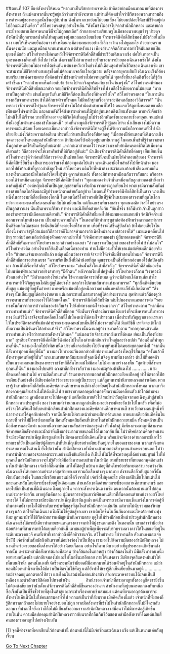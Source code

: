 ##ตอนที่ 107 ก็แค่สังหารให้หมด
“หากเขาเป็นรัชทายาทเจาหมิง ข้าคิดว่าย่อมมีคนมากมายที่ต้องการสังหารเขา ถึงแม้คนพวกนั้นจะรู้อยู่แล้วว่าเขากำลังจะตาย แต่ท่านก็ต้องเข้าใจว่าชีวิตของพวกเขารวมถึงการดำรงอยู่ของตระกูลนั้นขึ้นอยู่กับท่าน ดังนั้นพวกเขาย่อมไม่ยอมเสี่ยง ไม่ยอมปล่อยให้เขามีชีวิตอยู่ต่อไปอีกแม้แต่วันเดียว”
สวีโหย่วหรงสรุปอย่างใจเย็น “ดังนั้นข้าไม่อาจไปจากสำนักฝึกหลวง และค่ายกลกระบี่ของสถานศึกษาหนานซีก็จะไม่ถูกยกเลิก”
ถ้วยลายครามเรียบหรูในมือของนางหมุนช้าๆ ประดุจกังหันน้ำที่ถูกกระแสน้ำดันให้หมุนอย่างนุ่มนวลและเงียบเชียบ
จักรพรรดินีศักดิ์สิทธิ์มองไปยังถ้วยในมือนาง เผยให้เห็นรอยยิ้มอ่อนจางที่เหมือนจะมีความหมายอย่างล้ำลึก ทว่านางไม่พูดอะไร
ถ้วยลายครามนั้นงดงามนัก และดูเหมือนจะทนทานมาก แต่สำหรับนาง เพียงอำนาจจิตก็สามารถทำให้มันกลายเป็นผุยผงได้แล้ว
สวีโหย่วหรงไม่คาดหวังให้จักรพรรดินีศักดิ์สิทธิ์ช่วยชีวิตเฉินฉางเซิง ต่อให้เขาอาจเป็นบุตรของนางก็ตามที
ยิ่งไปกว่านั้น สังฆราชก็ไม่สามารถช่วยรักษาอาการป่วยของเฉินฉางเซิงได้ ดังนั้นจักรพรรดินีก็ย่อมไม่อาจทำได้เช่นกัน
แต่นางหวังว่าในช่วงไม่กี่เดือนสุดท้ายในชีวิตของเฉินฉางเซิง เขาจะสามารถใช้ชีวิตอย่างสงบสุขโดยไม่ต้องพบเจอกับเรื่องวุ่นวาย
หลังจากอายุครบสิบปี เฉินฉางเซิงก็ต้องแบกรับเงาแห่งความตาย ทั้งต้องก้าวไปข้างหน้าอย่างไม่อาจหยุดพักได้ ทุกครั้งที่นางคิดถึงเรื่องนี้ก็รู้สึกเศร้าขึ้นมา
“หากฝ่าบาทเห็นด้วยกับข้า ข้าจะไปจากจิงตูพร้อมกับเขาในวันพรุ่งนี้”
สวีโหย่วหรงพิศมองจักรพรรดินีศักดิ์สิทธิ์ขณะกล่าว
รอยยิ้มจักรพรรดินีศักดิ์สิทธิ์จางไป เหลือไว้เพียงความไม่แยแส “หากเขาเป็นลูกข้าจริง เช่นนั้นทุกวันที่เขามีชีวิตก็ต้องเป็นเรื่องที่ข้าควรใส่ใจ”
สวีโหย่วหรงตอบ “ในการเดินทางกลับจากหานซาน ข้าได้ศึกษาตำราทั้งหมด ไม่มีหลักฐานเรื่องการสะท้อนกลับของวิถีสวรรค์”
“นั่นเพราะว่าจักรพรรดิไท่จู่และจักรพรรดิไท่จงไม่ได้ทำผิดคำสาบานที่ให้ไว้ คนแรกให้ลูกทั้งหมดตายเหลือเพียงแค่ไท่จงเท่านั้น และคนหลังก็ได้สังหารเหล่าคนที่มีรูปอยู่บนหอหลิงเยียนทั้งหมด หากหวังจื่อเช่อไม่หนีไปได้เร็วพอ บางทีไท่จงอาจจะมีชีวิตได้เห็นฤดูใบไม้ร่วงอีกพันครั้งและหลายชั่วอายุคน จนแม้แต่ยังนั่งอยู่ในตำแหน่งของข้าในตอนนี้”
ยามที่นางพูดถึงจักรพรรดิไท่จู่และไท่จง น้ำเสียงนางไม่มีความเคารพแม้แต่น้อย โดยเฉพาะเมื่อนางกล่าวถึงจักรพรรดินีไท่จงผู้ซึ่งได้รับความนับถือจากคนทั่วไป น้ำเสียงยังแฝงไว้ด้วยความล้อเลียน ประหนึ่งว่าเขาเป็นเรื่องอัปยศอดสู
“เมื่อสองปีก่อนตอนที่เฉินฉางเซิงจุดดาวชะตาในหอสมุดสำนักฝึกหลวง ข้ากับม่ออวี่บังเอิญอยู่บนแท่นกานลู่ ในตอนนั้นข้าก็รู้ว่าดาวชะตานั่นถูกกำหนดให้เป็นศัตรูกับชะตาข้า...หากชะตากำหนดไว้ว่าระหว่างเขากับข้ามีคนรอดชีวิตได้เพียงคนเดียวแล้ว วิถีสวรรค์จะให้เขาหรือข้าที่มีชีวิตอยู่กันล่ะ”
น้ำเสียงจักรพรรดินีศักดิ์สิทธิ์ค่อยๆ เย็นเยียบขึ้น
สวีโหย่วหรงรู้ดีว่าก่อนที่วิถีสวรรค์จะเป็นฝ่ายเลือก จักรพรรดินีจะเป็นฝ่ายให้คำตอบเสียเอง
จักรพรรดินีศักดิ์สิทธิ์ยืนขึ้น เป็นการบอกว่านางไม่ต้องพูดต่อไปแล้ว นางเดินเอามือไพล่หลังไปที่หน้าต่าง มองออกไปยังท้องฟ้าที่ดูราวกำลังลุกไหม้
สวีโหย่วหรงเดินไปที่หน้าต่าง ชะเง้อมองท้องฟ้าสีแดงยามเย็น นางหรี่ตาและเอามือไพล่หลังโดยไม่รู้ตัว
ดูจากด้านหลัง ทั้งสองมีท่าทางเหมือนกันราวกับแกะ หรืออาจบอกได้ว่าเหมือนแม่ลูก
จักรพรรดินีศักดิ์สิทธิ์กล่าว “ทุกคนมองว่าเจ้านั้นเหมือนกับลูกสาวของข้ายิ่งกว่าองค์หญิงผิง”
องค์หญิงผิงนั้นเป็นลูกบุญธรรมที่นางรับตัวมาจากตระกูลเทียนไห่ พวกเขามีความสัมพันธ์ทางสายเลือดใกล้ชิดและมีรูปร่างหน้าตาคล้ายกันอยู่บ้าง
ในตอนที่จักรพรรดินีศักดิ์สิทธิ์เป็นสาว นางเป็นหนึ่งในสาวงามที่เลื่องชื่อของโลกนี้ ในตอนนี้สวีโหย่วหรงก็เป็นที่รู้จักในนามของสาวงามที่สุดในโลก ทว่าความงามของทั้งสองคนนั้นกลับไม่เหมือนกัน
แต่ก็เฉกเช่นที่นางกล่าว ทุกคนคงคิดว่าสวีโหย่วหรงเป็นลูกสาวนาง
นั่นเป็นเพราะกิริยา ท่าทาง และนิสัยที่คล้ายคลึงกัน
“อันที่จริง ข้าก็นับว่าเจ้าเป็นลูกสาวของข้าเพราะเรามีเลือดแบบเดียวกัน”
จักรพรรดินีศักดิ์สิทธิ์มองไปยังเมฆแดงบนขอบฟ้า รัศมีเจิดจ้าแผ่ออกมาจากใบหน้างดงาม เปี่ยมด้วยความมั่นใจ “ในตอนที่ข้าทำการบูชาต่อท้องฟ้าพร่างดาวและทำการฝืนลิขิตพลิกโชคชะตา ข้านั้นยินดีที่จะตายโดยไร้ทายาท เพื่อที่ข้าจะได้ขึ้นสู่บัลลังก์ ข้าไม่เคยเสียใจในเรื่องนี้ เพราะข้ารู้ดีว่าแม้แต่วิถีสวรรค์ก็ไม่อาจห้ามการกำเนิดใหม่ของหงส์สวรรค์ได้”
เมฆแดงเคลื่อนไปช้าๆ ราวกับวิหคเพลิงกำลังพุ่งตัวออกจากเปลวไฟ
“เจ้าคือทายาทของข้า ผู้สืบทอดของข้า”
จักรพรรดินีศักดิ์สิทธิ์หันมาหาสวีโหย่วหรงและกล่าวอย่างเฉยชา “ส่วนเขาจะเป็นลูกชายของข้าหรือไม่ ข้าไม่สนใจ”
สวีโหย่วหรงคิด อย่างไรเขาก็ยังเป็นเลือดเนื้อของท่าน ท่านไม่มีความรักให้เขาแม้แต่เพียงเล็กน้อยจริงหรือ
“ข้าสอนเจ้ามาหลายปีแล้ว แต่ดูเหมือนว่าอาจารย์เจ้าจะทำให้เจ้าลืมที่ข้าสอนไปหมด”
จักรพรรดินีศักดิ์สิทธิ์กล่าวอย่างเฉยชา “ความรักเป็นสิ่งที่มีค่าน้อยที่สุด คุณธรรมเป็นสิ่งที่พวกอ่อนแอใช้ปกป้องตัวเอง ล้วนมิใช่เรื่องที่สำคัญ”
สวีโหย่วหรงถาม “เช่นนั้นสิ่งใดเล่าที่สำคัญ”
จักรพรรดินีศักดิ์สิทธิ์มองขึ้นไปบนท้องฟ้าและกล่าวอย่างสบายๆ “มีตัวตน”
หลังจากเงียบไปครู่หนึ่ง สวีโหย่วหรงก็ถาม “เราควรมีตัวตนอย่างไร”
“มีตัวตนอย่างไรน่ะหรือ ใช้ความมหัศจรรย์ทั้งหมด ดูว่าจะมีตัวตนได้นานสักเท่าไร สามารถทำให้วิญญาณไม่ดับสูญได้อย่างไร และก้าวไปตามเส้นทางแห่งมหามรรค”
“ทุกสิ่งเกิดขึ้นย่อมดับสูญ แม้แต่ผู้ที่อยู่ขั้นอำพรางเทพหรือแม้แต่ที่อยู่เหนือกว่าอย่างขั้นมหาอิสระก็ยังมีเกิดมีตาย”
“สิ่งต่างๆ นั้นเสื่อมสูญได้อย่างง่ายดาย แต่ผลกระทบนั้นสามารถอยู่ได้อย่างยาวนาน สุดท้ายแล้วก็ต้องดูว่าเราจะสามารถทิ้งรอยเอาไว้ได้ลึกแค่ไหน”
 จักรพรรดินีศักดิ์สิทธิ์หันกลับไปมองนางและกล่าวต่อ “รอยทางนั้นก็มาจากการก้าวเดินของข้ากับเจ้า ไปยังทิศทางแห่งใจของพวกเรา”
สวีโหย่วหรงถาม “หากมีคนขวางทางท่านเล่า”
จักรพรรดินีศักดิ์สิทธิ์ตอบ “ดังนั้นเราจึงต้องมีความแข็งแกร่งที่จะสังหารคนที่มาขวางทาง มีแต่วิธีนี้ เราจึงจะขับเคลื่อนโลกนี้ไปเบื้องหน้าได้ตามใจปรารถนา เพื่อประทับวิญญาณของเราเอาไว้ในประวัติศาสตร์ที่แม้แต่คำประณามของคนนับหมื่นก็ยังไม่อาจลบมันได้ มีแต่วิธีนี้ เราจึงจะเข้าใกล้กับความเป็นนิรันดร์ได้อย่างแท้จริง”
สวีโหย่วหรงนั้นฉงนอยู่บ้าง ขมวดคิ้วถาม “หากทุกคนล้วนขัดขวางท่านเล่า หรือว่าสามารถสังหารได้หมด”
“แน่นอนว่าเจ้าสามารถสังหารได้หมด ย่อมเป็นเรื่องที่ง่ายมาก”
สุรเสียงจักรพรรดินีศักดิ์สิทธิ์ดังก้องไปในโถงตำหนักอันกว้างใหญ่และว่างเปล่า
“ก่อนอื่นก็ฆ่าทุกคนที่นั่น”
นางมองไกลไปยังทิศเหนือ ประหนึ่งจะส่งเสียงไปยังพายุหิมะที่ไม่เคยสงบตลอดทั้งปี
“จากนั้นก็สังหารทุกคนที่อยู่ที่นั่น”
นางมองไปทางตะวันตกกล่าวกับท้องทะเลอันกว้างใหญ่ไร้สิ้นสุด
“ครั้นแล้วก็สังหารทุกคนที่อยู่ที่นั่น”
นางเบนสายตากลับมามองที่จุดหนึ่งในจิงตู
ยามที่นางกล่าว ต้นไม้ที่ทอดตัวเป็นแนวตามถนนเสินของพระราชวังหลีก็สั่นไหวแม้ไม่มีลม ใบไม้มากมายร่วงลงพื้น
“สุดท้ายก็สังหารทุกคนที่นั่น”
นางมองไปบนฟ้า ดวงตาลึกล้ำราวกับว่านางมองทะลุท้องฟ้าสีแดงไป
……
……
แสงอัสดงเคลื่อนผ่านไป ความมืดก็มาแทนที่ ร้านอาหารภายนอกสำนักฝึกหลวงยังคงปิดอยู่ ทำให้ตรอกไป๋ฮวาเงียบงันอย่างยิ่ง มีเสียงพ่อค้าเร่ร้องขายของอยู่เป็นระยะๆ แต่ก็ถูกทหารม้านิกายหลวงกล่าวเตือน พวกเขารู้ว่าเทพธิดาศักดิ์สิทธิ์และศิษย์สถานศึกษาหนานซีต่างก็อาศัยอยู่ในสำนักฝึกหลวงทั้งหมด พวกเขาจึงต้องควบคุมเสียงร้องไม่ให้ดังเกินไป
ชายชราขายดอกพุดซ้อนอาศัยความมืดเคลื่อนตัวเข้าใกล้กำแพงสำนักฝึกหลวง ดูเหมือนเขาจะไปปลดทุกข์ แต่ก็พลันหายตัวไป
รถม้านำวัตถุดิบจากหอเฉิงหูเข้าสู่สำนักฝึกหลวงทางประตูหลัง ของว่างยามค่ำจำนวนมากถูกลำเลียงมาอย่างระมัดระวังเข้าไปในครัว เพื่อที่พ่อครัวจะได้เตรียมให้กับเหล่านักเรียนสำนักฝึกหลวงและศิษย์สถานศึกษาหนานซี ชายวัยกลางคนผู้หนึ่งที่นำอาหารมาได้พูดกับพ่อครัว จากนั้นก็หายไปตรงหน้ากำแพงสีเทาด้านนอก
ภาพแบบเดียวกันเกิดขึ้นในหลายที่ ทว่าไม่มีใครสังเกตเห็น
มีคนทั้งหมดสิบสี่คนที่เข้ามาในสำนักฝึกหลวงยามมืด ทั้งหมดล้วนเป็นมือสังหารและนักฆ่า
นอกเหนือจากหอความลับสวรรค์และชุดดำ ทั่วทั้งต้าลู่ มีเพียงกรมอาญาที่สามารถจัดหายอดมือสังหารและนักฆ่าที่แข็งแกร่งมากมายขนาดนี้ได้ในเวลาอันสั้น
ไม่ว่าศิษย์สถานศึกษาหนานซีจะมีระดับการบำเพ็ญเพียรสูงเพียงไร มีเพลงกระบี่ล้ำเลิศแค่ไหน หรือแม้จะจัดวางค่ายกลกระบี่เอาไว้ พวกเขาก็ยังเป็นแค่ศิษย์ผู้ศึกษาเต๋าที่บำเพ็ญเพียรอย่างเงียบงันอยู่ภายในยอดเขาของตน พวกเขาจึงขาดประสบการณ์ในด้านนี้ ยิ่งไปกว่านั้น สำนักฝึกหลวงยังมีทางเข้ามากกว่าสิบจุดบนกำแพงรอบนอก ไม่ว่าทหารม้านิกายหลวงจะลาดตระเวนอย่างแข็งขันเพียงใด ก็เป็นไปไม่ได้ที่จะควบคุมได้อย่างสมบูรณ์
ไม่ใช่ทุกคนในสำนักฝึกหลวงจะไม่รู้ตัวว่ามีมือสังหารลอบเข้ามาในสำนัก
ยามที่ชายชราที่ขายดอกพุดซ้อนเข้ามาในสำนักฝึกหลวง เจ๋อซิ่วก็ลืมตาขึ้น
เขาไม่ได้อยู่ในบ้าน แต่อยู่ที่ต้นไทรย้อยริมทะเลสาบ
ระหว่างวัน เฉินฉางเซิงได้บอกความประสงค์สุดท้ายของเขารวมถึงเรื่องต่างๆ มากมาย
ถังซานสือลิ่วกับซูม่ออวี๋นั้นเงียบงันอย่างยิ่ง ในขณะที่เซวียนหยวนผ้อได้วิ่งจากไป เจ๋อซิ่วไม่พูดอะไร เพียงแต่ปีนขึ้นไปบนต้นไม้และนอนหลับโดยมีกระบี่ธงชัยอยู่ในอ้อมแขน
ด้านหลังเขาคือค่ายกลกระบี่ของสถานศึกษาหนานซี และเลยไปอีกเป็นบ้านที่มีเฉินฉางเซิงอยู่ภายใน
หากจะสังหารเฉินฉางเซิง คนพวกนั้นต้องผ่านเขาไปก่อน
บนประกาศชิงอวิ๋น เขาอยู่อันดับสอง ผู้มีพรสวรรค์รุ่นเยาว์เพียงคนเดียวที่สั่นคลอนตำแหน่งของสวีโหย่วหรงได้ ไม่ใช่เพราะเขามีระดับการบำเพ็ญเพียรอันสูงล้ำ แต่เป็นเพราะเขามีความแข็งแกร่งในการต่อสู้ที่เกินคาดหยั่ง
เขาไม่ได้มีระดับการบำเพ็ญสูงที่สุดในสำนักฝึกหลวงเช่นกัน แต่หากไม่นับรวมของวิเศษต่างๆ แล้ว ต่อให้เป็นเฉินฉางเซิงก็ไม่ใช่คู่ต่อสู้ของเขา
เขาเติบโตขึ้นในถิ่นกันดารและโหดร้ายอย่างทุ่งหิมะ ลูกหมาป่าที่ใช้ชีวิตด้วยการเผชิญหน้ากับความตาย
ฤดูใบไม้ร่วงปีก่อนที่หน้าประตูสำนักฝึกหลวง เฉินฉางเซิงใช้กระบี่เดียวทำลายเขตแดนดวงดาวจนทำให้ฝูงชนตกตะลึง ในตอนนั้น เขากล่าวว่ามีอย่างน้อยห้าคนที่สามารถทำได้แบบเดียวกันนี้ เอาชนะผู้บำเพ็ญเพียรระดับรวบรวมดวงดาวได้ในขณะที่อยู่ในระดับทะลวงอเวจี
คนทั้งห้าที่เขากล่าวถึงก็คือชิวซานจวิน สวีโหย่วหรง โก่วหานสือ ตัวเขาเองและเจ๋อซิ่ว[1]
เจ๋อซิ่วนั้นสัมผัสถึงอันตรายได้อย่างว่องไวเป็นที่สุด เขามองไปยังความมืดของสำนักฝึกหลวง ไม่นานก็หาร่องรอยของมือสังหารได้อย่างน้อยเจ็ดคน
อย่างไรก็ตาม มีบางอย่างที่ดูประหลาดเกิดขึ้นหลังจากนั้น เพราะเหล่ามือสังหารล้มลงทีละคน บ้างก็ล้มลงในกอหญ้า บ้างก็ล้มลงในป่า มีมือสังหารคนหนึ่งพยายามหนีลงน้ำ แต่กลับจมลงไปและไม่โผล่ขึ้นมาอีกเลย ภายใต้แสงดาว มีเพียงจุดสีแดงหม่นมัวให้เห็นบนผิวน้ำ
ตอนนั้นเองที่เจ๋อซิ่วตระหนักว่ามียอดฝีมือมากมายได้ซ่อนตัวอยู่ในสำนักฝึกหลวง แม้ว่ายอดฝีมือเหล่านี้จะเห็นได้ชัดว่าเป็นมิตรไม่ใช่ศัตรู แต่ก็ยังทำให้เขารู้สึกเย็นเยียบขึ้นมาอยู่ดี
……
……
รถม้าจอดอยู่นอกตรอกไป๋ฮวา
แสงโคมในรถม้านั้นค่อนข้างสลัว ส่องกระดาษขาวบนโต๊ะจนเป็นสีเหลือง และตัวอักษรมีสีค่อนไปทางน้ำเงิน
            สีหน้าของเจ้าหน้าที่กรมอาญาทั้งสองดูซีดขาวยิ่งขึ้น
ไม่ต้องสงสัยเลยว่านับตั้งแต่จักรพรรดินีศักดิ์สิทธิ์ขึ้นครองอำนาจ สำนักงานที่อยู่บนตรอกกองทัพเหนือซือเจิ้งนั้นเป็นที่ซึ่งชั่วร้ายที่สุดในต้าลู่และกระทำเรื่องหยาบช้าเสมอมา
แต่คนที่กรมอาญาต้องการจะสังหารในคืนนี้นั้นไม่ใช่คนธรรมดาทั่วไป หากแต่เป็นว่าที่สังฆราช เมื่อคิดเรื่องนี้แล้ว เจ้าหน้าที่ทั้งสองก็รู้สึกหวาดกลัวและไม่สบายใจอย่างบอกไม่ถูก
พวกมือสังหารที่เข้าไปในสำนักฝึกหลวงก็ไม่มีใครกลับออกมา
ที่น่าตกใจยิ่งกว่าก็คือไม่มีเสียงดังออกมาจากสำนักฝึกหลวง เสมือนว่าไม่มีการต่อสู้เกิดขึ้นภายในนั้น
ความมืดปกคลุมสำนักฝึกหลวงราวกับนรกที่กลืนกินชีวิตของเหล่ามือสังหารที่โดดเด่นสิบสี่คนของกรมอาญาไปอย่างเงียบงัน

[1] จุดนี้ต่างจากที่เคยเขียนไว้ก่อนหน้านี้ ก่อนหน้านี้ไม่มีเจ๋อซิ่วและเฉินฉางเซิง แต่เป็นหนานเค่อกับชูเจี้ยน


[Go To Next Chapter]( ./617.md)